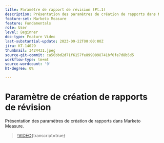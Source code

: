 ```yaml
---
title: Paramètre de rapport de révision (Pt.1)
description: Présentation des paramètres de création de rapports dans Marketo Measure.
feature-set: Marketo Measure
feature: Fundamentals
role: User
level: Beginner
doc-type: Feature Video
last-substantial-update: 2023-09-22T00:00:00Z
jira: KT-14029
thumbnail: 3424431.jpeg
source-git-commit: ca56bbd2d71f6157fe8990898741bf0fe7d8b5d5
workflow-type: tm+mt
source-wordcount: '0'
ht-degree: 0%

---
```



# Paramètre de création de rapports de révision

Présentation des paramètres de création de rapports dans Marketo Measure.

>[!VIDEO](https://video.tv.adobe.com/v/3424431/?learn=on){transcript=true}
